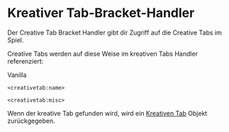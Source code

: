 # Kreativer Tab-Bracket-Handler

Der Creative Tab Bracket Handler gibt dir Zugriff auf die Creative Tabs im Spiel.

Creative Tabs werden auf diese Weise im kreativen Tabs Handler referenziert:

Vanilla

```zenscript
<creativetab:name>

<creativetab:misc>
```

Wenn der kreative Tab gefunden wird, wird ein [Kreativen Tab](/Mods/ContentTweaker/Vanilla/Creatable_Content/Creative_Tab/) Objekt zurückgegeben.